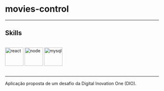 # movies-control
---

## Skills

<div style="display: inline_block"><br>
  <img height="60" src="https://cdn.jsdelivr.net/gh/devicons/devicon/icons/react/react-original-wordmark.svg" alt="react"/>
  <img height="60" src="https://cdn.jsdelivr.net/gh/devicons/devicon/icons/nodejs/nodejs-original-wordmark.svg" alt="node"/>
  <img height="60" src="https://cdn.jsdelivr.net/gh/devicons/devicon/icons/mysql/mysql-original-wordmark.svg" alt="mysql"/>
<div>
<br>

--- 

Aplicação proposta de um desafio da Digital Inovation One (DIO).





